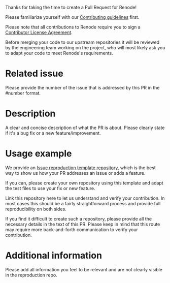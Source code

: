 Thanks for taking the time to create a Pull Request for Renode!

Please familiarize yourself with our [Contributing guidelines](https://github.com/renode/renode/blob/master/CONTRIBUTING.rst) first.

Please note that all contributions to Renode require you to sign a [Contributor License Agreement](https://cla-assistant.io/renode/renode).

Before merging your code to our upstream repositories it will be reviewed by the engineering team working on the project, who will most likely ask you to adapt your code to meet Renode's requirements.

# Related issue

Please provide the number of the issue that is addressed by this PR in the #number format.

# Description

A clear and concise description of what the PR is about.
Please clearly state if it's a bug fix or a new feature/improvement.

# Usage example

We provide an [Issue reproduction template repository](https://github.com/renode/renode-issue-reproduction-template), which is the best way to show us how your PR addresses an issue or adds a feature.

If you can, please create your own repository using this template and adapt the test files to use your fix or new feature.

Link this repository here to let us understand and verify your contribution.
In most cases this should be a fairly straightforward process and provide full reproducibility on both sides.

If you find it difficult to create such a repository, please provide all the necessary details in the text of this PR.
Please keep in mind that this route may require more back-and-forth communication to verify your contribution.

# Additional information

Please add all information you feel to be relevant and are not clearly visible in the reproduction repo.
